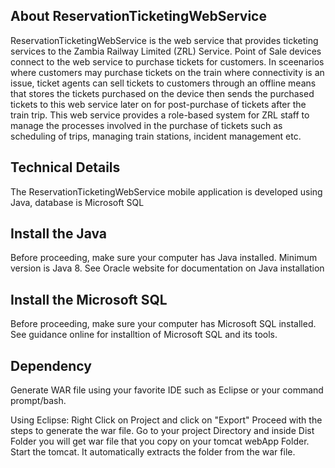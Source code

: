 ## About ReservationTicketingWebService

ReservationTicketingWebService is the web service that provides ticketing services to the Zambia Railway Limited (ZRL) Service. Point of Sale devices connect to the web service to purchase tickets for customers. In sceenarios 
where customers may purchase tickets on the train where connectivity is an issue, ticket agents can sell tickets to customers through an offline means that stores the tickets purchased on the device then sends 
the purchased tickets to this web service later on for post-purchase of tickets after the train trip.
This web service provides a role-based system for ZRL staff to manage the processes involved in the purchase of tickets such as scheduling of trips, managing train stations, incident management etc.

## Technical Details

The ReservationTicketingWebService mobile application is developed using Java, database is Microsoft SQL

## Install the Java
Before proceeding, make sure your computer has Java installed. Minimum version is Java 8. See Oracle website for documentation on Java installation

## Install the Microsoft SQL
Before proceeding, make sure your computer has Microsoft SQL installed. See guidance online for installtion of Microsoft SQL and its tools.

## Dependency
Generate WAR file using your favorite IDE such as Eclipse or your command prompt/bash. 

Using Eclipse:
Right Click on Project and click on "Export"
Proceed with the steps to generate the war file.
Go to your project Directory and inside Dist Folder you will get war file that you copy on your tomcat webApp Folder.
Start the tomcat.
It automatically extracts the folder from the war file.

